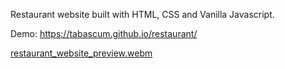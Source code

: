 Restaurant website built with HTML, CSS and Vanilla Javascript.

Demo:
https://tabascum.github.io/restaurant/

[restaurant_website_preview.webm](https://github.com/tabascum/restaurant/assets/102918241/c6c6cc60-15d5-4026-8c33-f95b6e90588a)
